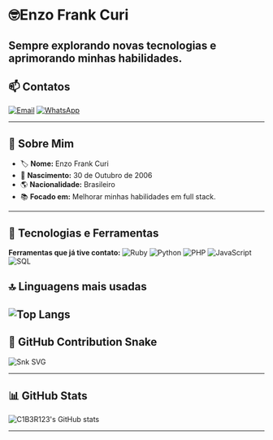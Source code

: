 # 🤓Enzo Frank Curi  

Sempre explorando novas tecnologias e aprimorando minhas habilidades.  
---
## 📫 Contatos
[![Email](https://img.shields.io/badge/Email-Enviar%20Mensagem-red?style=for-the-badge&logo=gmail)](https://mail.google.com/mail/?view=cm&fs=1&to=enzofrankcuri2020@gmail.com&su=Vi%20seu%20GitHub%20e%20tive%20interesse%20em%20seu%20perfil.&body=Olá%20Enzo%20vi%20seu%20Github%20e%20Gostaria%20de%20saber%20mais%20sobre%20seu%20trabalho.)
[![WhatsApp](https://img.shields.io/badge/WhatsApp-Enviar%20Mensagem-25D366?style=for-the-badge&logo=whatsapp)](https://wa.me/5565999362432?text=Olá%20Enzo,%20Vi%20seu%20github%20e%20tive%20interesse%20em%20seu%20perfil.)

---
## 🌟 Sobre Mim  
- 🏷 **Nome:** Enzo Frank Curi  
- 🎂 **Nascimento:** 30 de Outubro de 2006  
- 🌎 **Nacionalidade:** Brasileiro 
- 📚 **Focado em:** Melhorar minhas habilidades em  full stack.

---
## 🚀 Tecnologias e Ferramentas 
**Ferramentas que já tive contato:**
![Ruby](https://img.shields.io/badge/Ruby-CC342D?style=for-the-badge&logo=ruby&logoColor=white) ![Python](https://img.shields.io/badge/Python-3776AB?style=for-the-badge&logo=python&logoColor=white) ![PHP](https://img.shields.io/badge/PHP-777BB4?style=for-the-badge&logo=php&logoColor=white) ![JavaScript](https://img.shields.io/badge/JavaScript-F7DF1E?style=for-the-badge&logo=javascript&logoColor=black) ![SQL](https://img.shields.io/badge/SQL-003B57?style=for-the-badge&logo=database&logoColor=white)

## 🔝 Linguagens mais usadas
![Top Langs](https://github-readme-stats.vercel.app/api/top-langs/?username=C1B3R123&layout=compact&langs_count=7&theme=omni)
---
## 🐍 GitHub Contribution Snake
![Snk SVG](https://raw.githubusercontent.com/C1B3R123/output/github-contribution-grid-snake.svg)

---  
## 📊 GitHub Stats
![C1B3R123's GitHub stats](https://github-readme-stats.vercel.app/api?username=C1B3R123&show_icons=true&theme=radical)

---

